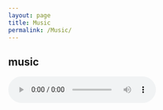 ```yaml
---
layout: page
title: Music
permalink: /Music/
---
```


## music

<audio controls>
  <source src="https://yolobbx.github.io/music/LFO - POWER.mp3" type="audio/mpeg">
</audio>